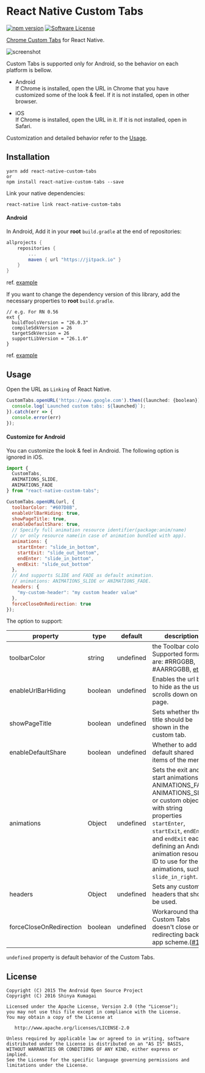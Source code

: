 # React Native Custom Tabs

[![npm version](https://badge.fury.io/js/react-native-custom-tabs.svg)](https://badge.fury.io/js/react-native-custom-tabs) [![Software License](https://img.shields.io/badge/license-Apache%202.0-brightgreen.svg)](https://github.com/droibit/react-native-custom-tabs/blob/develop/LICENSE)

[Chrome Custom Tabs](https://developer.chrome.com/multidevice/android/customtabs) for React Native.

![screenshot](http://i.imgur.com/0qE2E7a.gif)

Custom Tabs is supported only for Android, so the behavior on each platform is bellow.

- Android  
   If Chrome is installed, open the URL in Chrome that you have customized some of the look & feel. If it is not installed, open in other browser.

- iOS  
   If Chrome is installed, open the URL in it. If it is not installed, open in Safari.

Customization and detailed behavior refer to the [Usage](#Usage).

## Installation

```
yarn add react-native-custom-tabs
or
npm install react-native-custom-tabs --save
```

Link your native dependencies:

```
react-native link react-native-custom-tabs
```

#### Android

In Android, Add it in your **root** `build.gradle` at the end of repositories:

```groovy
allprojects {
    repositories {
        ...
        maven { url "https://jitpack.io" }
    }
}
```

ref. [example](https://github.com/droibit/react-native-custom-tabs/blob/develop/example/android/build.gradle#L25)

If you want to change the dependency version of this library, add the necessary properties to **root** `build.gradle`.

```
// e.g. For RN 0.56
ext {
  buildToolsVersion = "26.0.3"
  compileSdkVersion = 26
  targetSdkVersion = 26
  supportLibVersion = "26.1.0"
}
```

ref. [example](https://github.com/droibit/react-native-custom-tabs/blob/develop/example/android/build.gradle#L29-L34)

## Usage

Open the URL as `Linking` of React Native.

```javascript
CustomTabs.openURL('https://www.google.com').then((launched: {boolean}) => {
  console.log(`Launched custom tabs: ${launched}`);
}).catch(err => {
  console.error(err)
});
```

#### Customize for Android

You can customize the look & feel in Android. The following option is ignored in iOS.

```javascript
import {
  CustomTabs,
  ANIMATIONS_SLIDE,
  ANIMATIONS_FADE
} from "react-native-custom-tabs";

CustomTabs.openURL(url, {
  toolbarColor: "#607D8B",
  enableUrlBarHiding: true,
  showPageTitle: true,
  enableDefaultShare: true,
  // Specify full animation resource identifier(package:anim/name)
  // or only resource name(in case of animation bundled with app).
  animations: {
    startEnter: "slide_in_bottom",
    startExit: "slide_out_bottom",
    endEnter: "slide_in_bottom",
    endExit: "slide_out_bottom"
  },
  // And supports SLIDE and FADE as default animation.
  // animations: ANIMATIONS_SLIDE or ANIMATIONS_FADE.
  headers: {
    "my-custom-header": "my custom header value"
  },
  forceCloseOnRedirection: true
});
```

The option to support:

| property                | type    | default   | description                                                                                                                                                                                                                                                           |
| ----------------------- | ------- | --------- | --------------------------------------------------------------------------------------------------------------------------------------------------------------------------------------------------------------------------------------------------------------------- |
| toolbarColor            | string  | undefined | the Toolbar color. Supported formats are: #RRGGBB, #AARRGGBB, [etc](<http://d.android.com/reference/android/graphics/Color.html#parseColor(java.lang.String)>).                                                                                                       |
| enableUrlBarHiding      | boolean | undefined | Enables the url bar to hide as the user scrolls down on the page.                                                                                                                                                                                                     |
| showPageTitle           | boolean | undefined | Sets whether the title should be shown in the custom tab.                                                                                                                                                                                                             |
| enableDefaultShare      | boolean | undefined | Whether to add a default shared items of the menu.                                                                                                                                                                                                                    |
| animations              | Object  | undefined | Sets the exit and start animations. ANIMATIONS_FADE, ANIMATIONS_SLIDE or custom object with string properties `startEnter`, `startExit`, `endEnter` and `endExit` each defining an Android animation resource ID to use for the animations, such as `slide_in_right`. |
| headers                 | Object  | undefined | Sets any custom headers that should be used.                                                                                                                                                                                                                          |
| forceCloseOnRedirection | boolean | undefined | Workaround that Custom Tabs doesn't close on redirecting back to app scheme.([#11](https://github.com/droibit/react-native-custom-tabs/pull/11))                                                                                                                      |

`undefined` property is default behavior of the Custom Tabs.

## License

    Copyright (C) 2015 The Android Open Source Project
    Copyright (C) 2016 Shinya Kumagai

    Licensed under the Apache License, Version 2.0 (the "License");
    you may not use this file except in compliance with the License.
    You may obtain a copy of the License at

       http://www.apache.org/licenses/LICENSE-2.0

    Unless required by applicable law or agreed to in writing, software
    distributed under the License is distributed on an "AS IS" BASIS,
    WITHOUT WARRANTIES OR CONDITIONS OF ANY KIND, either express or implied.
    See the License for the specific language governing permissions and
    limitations under the License.
